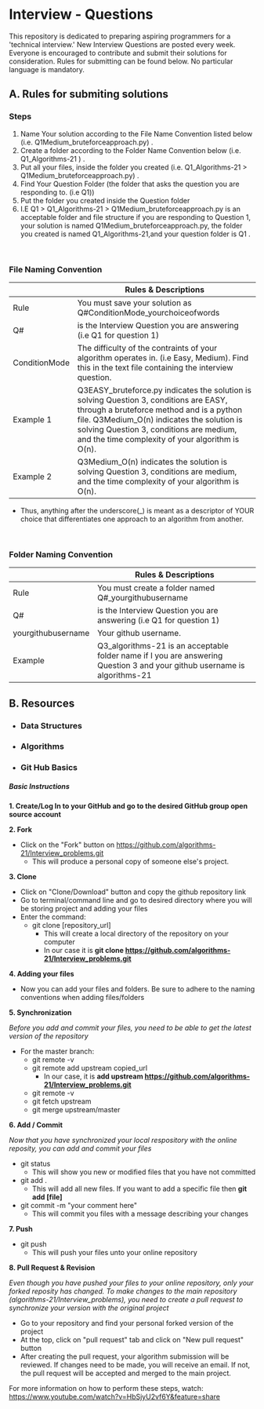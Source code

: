 # Interview - Questions
This repository is dedicated to preparing aspiring programmers for a 'technical interview.' New Interview Questions are posted every week. Everyone is encouraged to contribute and submit their solutions for consideration. Rules for submitting can be found below. No particular language is mandatory.


## A. Rules for submiting solutions

### Steps
1. Name Your solution according to the File Name Convention listed below (i.e. Q1Medium_bruteforceapproach.py) .
2. Create a folder according to the Folder Name Convention below (i.e. Q1_Algorithms-21 ) .
3. Put all your files, inside the folder you created (i.e. Q1_Algorithms-21 > Q1Medium_bruteforceapproach.py) .
4. Find Your Question Folder (the folder that asks the question you are responding to. (i.e Q1))
4. Put the folder you created inside the Question folder
5. I.E Q1 > Q1_Algorithms-21 > Q1Medium_bruteforceapproach.py is an acceptable folder and file structure if you are responding to Question 1, your solution is named Q1Medium_bruteforceapproach.py, the folder you created is named Q1_Algorithms-21,and your question folder is Q1 .

<br>

###  File Naming Convention
<br> | Rules & Descriptions
------------ | -------------
Rule | You must save your solution as Q#ConditionMode_yourchoiceofwords
Q# | is the Interview Question you are answering (i.e Q1 for question 1)
ConditionMode | The difficulty of the contraints of your algorithm operates in. (i.e Easy, Medium). Find this in the text file containing the interview question.
Example 1 | Q3EASY_bruteforce.py indicates the solution is solving Question 3, conditions are EASY, through a bruteforce method and is a python file. Q3Medium_O(n) indicates the solution is solving Question 3, conditions are medium, and the time complexity of your algorithm is O(n). 
Example 2 | Q3Medium_O(n) indicates the solution is solving Question 3, conditions are medium, and the time complexity of your algorithm is O(n). 

* Thus, anything after the underscore(_) is meant as a descriptor of YOUR choice that differentiates one approach to an algorithm from another. 

<br>

###  Folder Naming Convention
<br> | Rules & Descriptions
------------ | -------------
Rule | You must create a folder named Q#_yourgithubusername
Q# | is the Interview Question you are answering (i.e Q1 for question 1)
yourgithubusername | Your github username. 
Example |Q3_algorithms-21 is an acceptable folder name if I you are answering Question 3 and your github username is algorithms-21



## B. Resources
* ### Data Structures
* ### Algorithms
* ### Git Hub Basics
##### Basic Instructions
**1. Create/Log In to your GitHub and go to the desired GitHub group open source account** 

**2. Fork**
* Click on the "Fork" button on https://github.com/algorithms-21/Interview_problems.git
  * This will produce a personal copy of someone else's project.

**3. Clone**
* Click on "Clone/Download" button and copy the github repository link 
* Go to terminal/command line and go to desired directory where you will be storing project and adding your files
* Enter the command: 
  * git clone [repository_url]
    * This will create a local directory of the repository on your computer 
    * In our case it is **git clone https://github.com/algorithms-21/Interview_problems.git** 
 
**4. Adding your files**
 * Now you can add your files and folders. Be sure to adhere to the naming conventions when adding files/folders

**5. Synchronization** 

*Before you add and commit your files, you need to be able to get the latest version of the repository*
* For the master branch: 
  * git remote -v
  * git remote add upstream copied_url
    * In our case, it is **add upstream https://github.com/algorithms-21/Interview_problems.git**
  * git remote -v
  * git fetch upstream
  * git merge upstream/master

**6. Add / Commit**

*Now that you have synchronized your local respository with the online reposity, you can add and commit your files* 
* git status 
  * This will show you new or modified files that you have not committed 
* git add .
  * This will add all new files. If you want to add a specific file then **git add [file]** 
* git commit -m "your comment here"
  * This will commit you files with a message describing your changes 

**7. Push**

* git push 
  * This will push your files unto your online repository

**8. Pull Request & Revision** 

*Even though you have pushed your files to your online repository, only your forked reposity has changed. To make changes to the main repository (algorithms-21/Interview_problems), you need to create a pull request to synchronize your version with the original project*
  * Go to your repository and find your personal forked version of the project 
  * At the top, click on "pull request" tab and click on "New pull request" button 
  * After creating the pull request, your algorithm submission will be reviewed. If changes need to be made, you will receive an email. If not, the pull request will be accepted and merged to the main project. 


For more information on how to perform these steps, watch: https://www.youtube.com/watch?v=HbSjyU2vf6Y&feature=share

